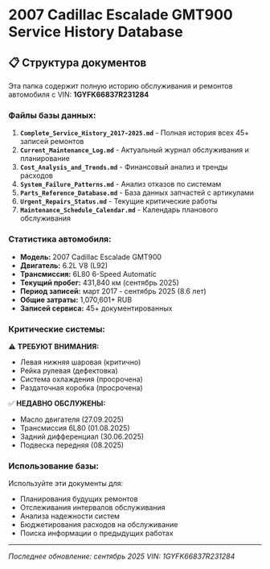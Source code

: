 # 2007 Cadillac Escalade GMT900 Service History Database

## 📋 Структура документов

Эта папка содержит полную историю обслуживания и ремонтов автомобиля с VIN: **1GYFK66837R231284**

### Файлы базы данных:

1. **`Complete_Service_History_2017-2025.md`** - Полная история всех 45+ записей ремонтов
2. **`Current_Maintenance_Log.md`** - Актуальный журнал обслуживания и планирование
3. **`Cost_Analysis_and_Trends.md`** - Финансовый анализ и тренды расходов
4. **`System_Failure_Patterns.md`** - Анализ отказов по системам
5. **`Parts_Reference_Database.md`** - База данных запчастей с артикулами
6. **`Urgent_Repairs_Status.md`** - Текущие критические работы
7. **`Maintenance_Schedule_Calendar.md`** - Календарь планового обслуживания

### Статистика автомобиля:

- **Модель:** 2007 Cadillac Escalade GMT900
- **Двигатель:** 6.2L V8 (L92)
- **Трансмиссия:** 6L80 6-Speed Automatic
- **Текущий пробег:** 431,840 км (сентябрь 2025)
- **Период записей:** март 2017 - сентябрь 2025 (8.6 лет)
- **Общие затраты:** 1,070,601+ RUB
- **Записей сервиса:** 45+ документированных

### Критические системы:

⚠️ **ТРЕБУЮТ ВНИМАНИЯ:**
- Левая нижняя шаровая (критично)
- Рейка рулевая (дефектовка)
- Система охлаждения (просрочена)
- Раздаточная коробка (просрочена)

✅ **НЕДАВНО ОБСЛУЖЕНЫ:**
- Масло двигателя (27.09.2025)
- Трансмиссия 6L80 (01.08.2025) 
- Задний дифференциал (30.06.2025)
- Подвеска передняя (08.2025)

### Использование базы:

Используйте эти документы для:
- Планирования будущих ремонтов
- Отслеживания интервалов обслуживания
- Анализа надежности систем
- Бюджетирования расходов на обслуживание
- Поиска информации о предыдущих работах

---
*Последнее обновление: сентябрь 2025*
*VIN: 1GYFK66837R231284*
